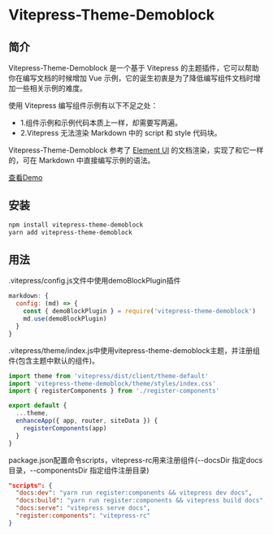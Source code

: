 # Vitepress-Theme-Demoblock

## 简介

Vitepress-Theme-Demoblock 是一个基于 Vitepress 的主题插件，它可以帮助你在编写文档的时候增加 Vue 示例，它的诞生初衷是为了降低编写组件文档时增加一些相关示例的难度。

使用 Vitepress 编写组件示例有以下不足之处：
  * 1.组件示例和示例代码本质上一样，却需要写两遍。
  * 2.Vitepress 无法渲染 Markdown 中的 script 和 style 代码块。

Vitepress-Theme-Demoblock 参考了 [Element UI](https://github.com/element-plus/element-plus) 的文档渲染，实现了和它一样的，可在 Markdown 中直接编写示例的语法。

[查看Demo](https://xinlei3166.github.io/vitepress-demo/)



## 安装

```bash
npm install vitepress-theme-demoblock
yarn add vitepress-theme-demoblock
```



## 用法

.vitepress/config.js文件中使用demoBlockPlugin插件

```js
markdown: {
  config: (md) => {
    const { demoBlockPlugin } = require('vitepress-theme-demoblock')
    md.use(demoBlockPlugin)
  }
}
```



.vitepress/theme/index.js中使用vitepress-theme-demoblock主题，并注册组件(包含主题中默认的组件)。

```js
import theme from 'vitepress/dist/client/theme-default'
import 'vitepress-theme-demoblock/theme/styles/index.css'
import { registerComponents } from './register-components'

export default {
  ...theme,
  enhanceApp({ app, router, siteData }) {
    registerComponents(app)
  }
}
```



package.json配置命令scripts，vitepress-rc用来注册组件(--docsDir 指定docs目录，--componentsDir 指定组件注册目录)

```json
"scripts": {
  "docs:dev": "yarn run register:components && vitepress dev docs",
  "docs:build": "yarn run register:components && vitepress build docs",
  "docs:serve": "vitepress serve docs",
  "register:components": "vitepress-rc"
}
```




